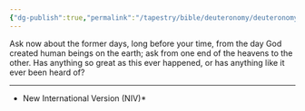 ```yaml
---
{"dg-publish":true,"permalink":"/tapestry/bible/deuteronomy/deuteronomy-4-32/","title":"Deuteronomy 4:32","hide":true,"tags":["bible-verse","bible-verse"],"dgHomeLink":true,"dgShowLocalGraph":true,"dgEnableSearch":true}
---
```



Ask now about the former days, long before your time, from the day God created human beings on the earth; ask from one end of the heavens to the other. Has anything so great as this ever happened, or has anything like it ever been heard of?

---
* New International Version (NIV)*